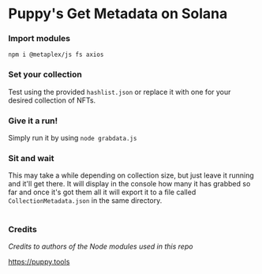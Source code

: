 # Puppy's Get Metadata on Solana

### Import modules
`npm i @metaplex/js fs axios`

### Set your collection
Test using the provided `hashlist.json` or replace it with one for your desired collection of NFTs.

### Give it a run!
Simply run it by using `node grabdata.js`

### Sit and wait
This may take a while depending on collection size, but just leave it running and it'll get there. It will display in the console how many it has grabbed so far and once it's got them all it will export it to a file called `CollectionMetadata.json` in the same directory.

#

### Credits
*Credits to authors of the Node modules used in this repo*

https://puppy.tools